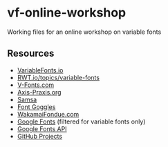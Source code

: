 # vf-online-workshop
Working files for an online workshop on variable fonts

## Resources
- [VariableFonts.io](https://variablefonts.io) 
- [RWT.io/topics/variable-fonts](https://rwt.io/topics/variable-fonts)
- [V-Fonts.com](https://v-fonts.com)
- [Axis-Praxis.org](https://axis-praxis.org)
- [Samsa](https://lorp.github.io/samsa/src/samsa-gui.html)
- [Font Goggles](https://fontgoggles.org/)
- [WakamaiFondue.com](https://WakamaiFondue.com)
- [Google Fonts](https://fonts.google.com/?vfonly) (filtered for variable fonts only)
- [Google Fonts API](https://developers.google.com/fonts/docs/css2)
- [GitHub Projects](https://github.com/search?q=variable+fonts)
